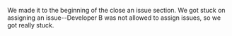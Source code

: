 We made it to the beginning of the close an issue section. We got stuck on assigning an issue--Developer B was not allowed to assign issues, so we got really stuck.
